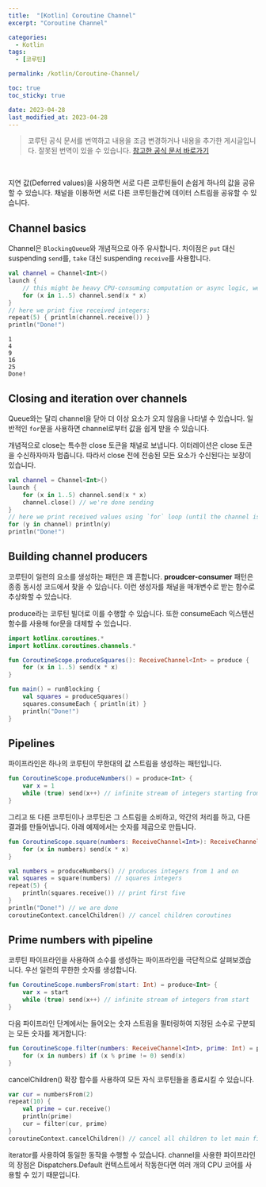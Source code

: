 ```yaml
---
title:  "[Kotlin] Coroutine Channel"
excerpt: "Coroutine Channel"

categories:
  - Kotlin
tags:
  - [코루틴]

permalink: /kotlin/Coroutine-Channel/

toc: true
toc_sticky: true

date: 2023-04-28
last_modified_at: 2023-04-28
---
```

> 코루틴 공식 문서를 번역하고 내용을 조금 변경하거나 내용을 추가한 게시글입니다. 잘못된 번역이 있을 수 있습니다.
> [참고한 공식 문서 바로가기](https://kotlinlang.org/docs/channels.html)

<br>

지연 값(Deferred values)을 사용하면 서로 다른 코루틴들이 손쉽게 하나의 값을 공유할 수 있습니다. 채널을 이용하면 서로 다른 코루틴들간에 데이터 스트림을 공유할 수 있습니다.   

## Channel basics   
Channel은 `BlockingQueue`와 개념적으로 아주 유사합니다. 차이점은 `put` 대신 suspending `send`를, `take` 대신 suspending `receive`를 사용합니다.   

```kotlin
val channel = Channel<Int>()
launch {
    // this might be heavy CPU-consuming computation or async logic, we'll just send five squares
    for (x in 1..5) channel.send(x * x)
}
// here we print five received integers:
repeat(5) { println(channel.receive()) }
println("Done!")
```   

    1
    4
    9
    16
    25
    Done!   

## Closing and iteration over channels   
Queue와는 달리 channel을 닫아 더 이상 요소가 오지 않음을 나타낼 수 있습니다. 일반적인 `for`문을 사용하면 channel로부터 값을 쉽게 받을 수 있습니다.   

개념적으로 close는 특수한 close 토큰을 채널로 보냅니다. 이터레이션은 close 토큰을 수신하자마자 멈춥니다. 따라서 close 전에 전송된 모든 요소가 수신된다는 보장이 있습니다.   

```kotlin
val channel = Channel<Int>()
launch {
    for (x in 1..5) channel.send(x * x)
    channel.close() // we're done sending
}
// here we print received values using `for` loop (until the channel is closed)
for (y in channel) println(y)
println("Done!")
```   

## Building channel producers   
코루틴이 일련의 요소를 생성하는 패턴은 꽤 흔합니다. **proudcer-consumer** 패턴은 종종 동시성 코드에서 찾을 수 있습니다. 이런 생성자를 채널을 매개변수로 받는 함수로 추상화할 수 있습니다.   

produce라는 코루틴 빌더로 이를 수행할 수 있습니다. 또한 consumeEach 익스텐션 함수를 사용해 for문을 대체할 수 있습니다.   

```kotlin
import kotlinx.coroutines.*
import kotlinx.coroutines.channels.*

fun CoroutineScope.produceSquares(): ReceiveChannel<Int> = produce {
    for (x in 1..5) send(x * x)
}

fun main() = runBlocking {
    val squares = produceSquares()
    squares.consumeEach { println(it) }
    println("Done!")
}
```   

## Pipelines   
파이프라인은 하나의 코루틴이 무한대의 값 스트림을 생성하는 패턴입니다.   
```kotlin
fun CoroutineScope.produceNumbers() = produce<Int> {
    var x = 1
    while (true) send(x++) // infinite stream of integers starting from 1
}
```   

그리고 또 다른 코루틴이나 코루틴은 그 스트림을 소비하고, 약간의 처리를 하고, 다른 결과를 만들어냅니다. 아래 예제에서는 숫자를 제곱으로 만듭니다.   
```kotlin
fun CoroutineScope.square(numbers: ReceiveChannel<Int>): ReceiveChannel<Int> = produce {
    for (x in numbers) send(x * x)
}
```   
```kotlin
val numbers = produceNumbers() // produces integers from 1 and on
val squares = square(numbers) // squares integers
repeat(5) {
    println(squares.receive()) // print first five
}
println("Done!") // we are done
coroutineContext.cancelChildren() // cancel children coroutines
```   

## Prime numbers with pipeline   
코루틴 파이프라인을 사용하여 소수를 생성하는 파이프라인을 극단적으로 살펴보겠습니다. 우선 일련의 무한한 숫자를 생성합니다.    
```kotlin
fun CoroutineScope.numbersFrom(start: Int) = produce<Int> {
    var x = start
    while (true) send(x++) // infinite stream of integers from start
}
```   

다음 파이프라인 단계에서는 들어오는 숫자 스트림을 필터링하여 지정된 소수로 구분되는 모든 숫자를 제거합니다:
```kotlin
fun CoroutineScope.filter(numbers: ReceiveChannel<Int>, prime: Int) = produce<Int> {
    for (x in numbers) if (x % prime != 0) send(x)
}
```   

cancelChildren() 확장 함수를 사용하여 모든 자식 코루틴들을 종료시킬 수 있습니다.

```kotlin
var cur = numbersFrom(2)
repeat(10) {
    val prime = cur.receive()
    println(prime)
    cur = filter(cur, prime)
}
coroutineContext.cancelChildren() // cancel all children to let main finish
```   

iterator를 사용하여 동일한 동작을 수행할 수 있습니다. channel을 사용한 파이프라인의 장점은 Dispatchers.Default 컨텍스트에서 작동한다면 여러 개의 CPU 코어를 사용할 수 있기 때문입니다.   


